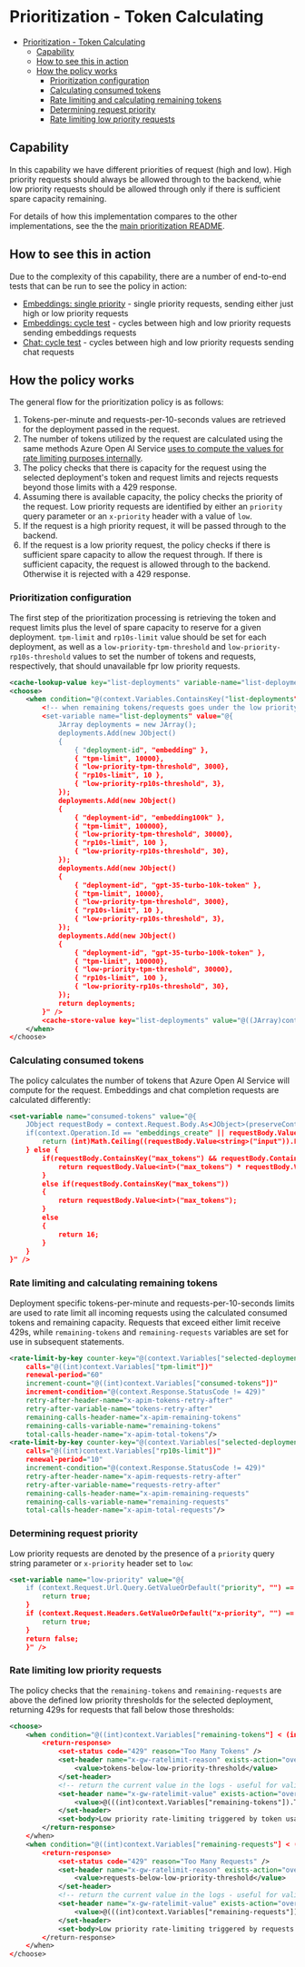 # Prioritization - Token Calculating

- [Prioritization - Token Calculating](#prioritization---token-calculating)
  - [Capability](#capability)
  - [How to see this in action](#how-to-see-this-in-action)
  - [How the policy works](#how-the-policy-works)
    - [Prioritization configuration](#prioritization-configuration)
    - [Calculating consumed tokens](#calculating-consumed-tokens)
    - [Rate limiting and calculating remaining tokens](#rate-limiting-and-calculating-remaining-tokens)
    - [Determining request priority](#determining-request-priority)
    - [Rate limiting low priority requests](#rate-limiting-low-priority-requests)

## Capability

In this capability we have different priorities of request (high and low).
High priority requests should always be allowed through to the backend, whie low priority requests should be allowed through only if there is sufficient spare capacity remaining.

For details of how this implementation compares to the other implementations, see the the [main prioritization README](./README.md).

## How to see this in action

Due to the complexity of this capability, there are a number of end-to-end tests that can be run to see the policy in action:

  - [Embeddings: single priority](./prioritization-token-calculating-embeddings-single.md) - single priority requests, sending either just high or low priority requests
  - [Embeddings: cycle test](./prioritization-token-calculating-embeddings-cycle.md) - cycles between high and low priority requests sending embeddings requests
  - [Chat: cycle test](./prioritization-token-calculating-chat-cycle.md) - cycles between high and low priority requests sending chat requests

## How the policy works

The general flow for the prioritization policy is as follows:

1. Tokens-per-minute and requests-per-10-seconds values are retrieved for the deployment passed in the request.
2. The number of tokens utilized by the request are calculated using the same methods Azure Open AI Service [uses to compute the values for rate limiting purposes internally](https://learn.microsoft.com/azure/ai-services/openai/how-to/quota?tabs=rest#understanding-rate-limits).
3. The policy checks that there is capacity for the request using the selected deployment's token and request limits and rejects requests beyond those limits with a 429 response.
4. Assuming there is available capacity, the policy checks the priority of the request. Low priority requests are identified by either an `priority` query parameter or an `x-priority` header with a value of `low`.
5. If the request is a high priority request, it will be passed through to the backend.
6. If the request is a low priority request, the policy checks if there is sufficient spare capacity to allow the request through. If there is sufficient capacity, the request is allowed through to the backend. Otherwise it is rejected with a 429 response.

### Prioritization configuration

The first step of the prioritization processing is retrieving the token and request limits plus the level of spare capacity to reserve for a given deployment. `tpm-limit` and `rp10s-limit` value should be set for each deployment, as well as a `low-priority-tpm-threshold` and `low-priority-rp10s-threshold` values to set the number of tokens and requests, respectively, that should unavailable fpr low priority requests.

```xml
<cache-lookup-value key="list-deployments" variable-name="list-deployments" />
<choose>
    <when condition="@(context.Variables.ContainsKey("list-deployments") == false)">
        <!-- when remaining tokens/requests goes under the low priority threshold, low-priority requests are disallowed  -->
        <set-variable name="list-deployments" value="@{
            JArray deployments = new JArray();
            deployments.Add(new JObject()
            {
                { "deployment-id", "embedding" },
                { "tpm-limit", 10000},
                { "low-priority-tpm-threshold", 3000},
                { "rp10s-limit", 10 },
                { "low-priority-rp10s-threshold", 3},
            });
            deployments.Add(new JObject()
            {
                { "deployment-id", "embedding100k" },
                { "tpm-limit", 100000},
                { "low-priority-tpm-threshold", 30000},
                { "rp10s-limit", 100 },
                { "low-priority-rp10s-threshold", 30},
            });
            deployments.Add(new JObject()
            {
                { "deployment-id", "gpt-35-turbo-10k-token" },
                { "tpm-limit", 10000},
                { "low-priority-tpm-threshold", 3000},
                { "rp10s-limit", 10 },
                { "low-priority-rp10s-threshold", 3},
            });
            deployments.Add(new JObject()
            {
                { "deployment-id", "gpt-35-turbo-100k-token" },
                { "tpm-limit", 100000},
                { "low-priority-tpm-threshold", 30000},
                { "rp10s-limit", 100 },
                { "low-priority-rp10s-threshold", 30},
            });
            return deployments;   
        }" />
        <cache-store-value key="list-deployments" value="@((JArray)context.Variables["list-deployments"])" duration="60" />
    </when>
</choose>
```

### Calculating consumed tokens

The policy calculates the number of tokens that Azure Open AI Service will compute for the request. Embeddings and chat completion requests are calculated differently:

```xml
<set-variable name="consumed-tokens" value="@{
    JObject requestBody = context.Request.Body.As<JObject>(preserveContent: true);
    if(context.Operation.Id == "embeddings_create" || requestBody.Value<string>("model") == "embedding"){
        return (int)Math.Ceiling((requestBody.Value<string>("input")).Length * 0.25);
    } else {
        if(requestBody.ContainsKey("max_tokens") && requestBody.ContainsKey("best_of")) {
            return requestBody.Value<int>("max_tokens") * requestBody.Value<int>("best_of");
        } 
        else if(requestBody.ContainsKey("max_tokens"))
        {
            return requestBody.Value<int>("max_tokens");
        }
        else
        {
            return 16;
        }
    }
}" />
```

### Rate limiting and calculating remaining tokens

Deployment specific tokens-per-minute and requests-per-10-seconds limits are used to rate limit all incoming requests using the calculated consumed tokens and remaining capacity. Requests that exceed either limit receive 429s, while `remaining-tokens` and `remaining-requests` variables are set for use in subsequent statements.

```xml
<rate-limit-by-key counter-key="@(context.Variables["selected-deployment-id"] + "|tokens-limit")"
    calls="@((int)context.Variables["tpm-limit"])"
    renewal-period="60"
    increment-count="@((int)context.Variables["consumed-tokens"])"
    increment-condition="@(context.Response.StatusCode != 429)"
    retry-after-header-name="x-apim-tokens-retry-after"
    retry-after-variable-name="tokens-retry-after"
    remaining-calls-header-name="x-apim-remaining-tokens" 
    remaining-calls-variable-name="remaining-tokens"
    total-calls-header-name="x-apim-total-tokens"/>
<rate-limit-by-key counter-key="@(context.Variables["selected-deployment-id"] + "|requests-limit")"
    calls="@((int)context.Variables["rp10s-limit"])"
    renewal-period="10"
    increment-condition="@(context.Response.StatusCode != 429)"
    retry-after-header-name="x-apim-requests-retry-after"
    retry-after-variable-name="requests-retry-after"
    remaining-calls-header-name="x-apim-remaining-requests"
    remaining-calls-variable-name="remaining-requests"
    total-calls-header-name="x-apim-total-requests"/>
```

### Determining request priority

Low priority requests are denoted by the presence of a `priority` query string parameter or `x-priority` header set to `low`:

```xml
<set-variable name="low-priority" value="@{
    if (context.Request.Url.Query.GetValueOrDefault("priority", "") == "low"){
        return true;
    }
    if (context.Request.Headers.GetValueOrDefault("x-priority", "") == "low"){
        return true;
    }
    return false;
    }" />
```

### Rate limiting low priority requests

The policy checks that the `remaining-tokens` and `remaining-requests` are above the defined low priority thresholds for the selected deployment, returning 429s for requests that fall below those thresholds:

```xml
<choose>
    <when condition="@((int)context.Variables["remaining-tokens"] < (int)context.Variables["low-priority-tpm-threshold"])">
        <return-response>
            <set-status code="429" reason="Too Many Tokens" />
            <set-header name="x-gw-ratelimit-reason" exists-action="override">
                <value>tokens-below-low-priority-threshold</value>
            </set-header>
            <!-- return the current value in the logs - useful for validation/debugging -->
            <set-header name="x-gw-ratelimit-value" exists-action="override">
                <value>@(((int)context.Variables["remaining-tokens"]).ToString())</value>
            </set-header>
            <set-body>Low priority rate-limiting triggered by token usage</set-body>
        </return-response>
    </when>
    <when condition="@((int)context.Variables["remaining-requests"] < (int)context.Variables["low-priority-rp10s-threshold"])">
        <return-response>
            <set-status code="429" reason="Too Many Requests" />
            <set-header name="x-gw-ratelimit-reason" exists-action="override">
                <value>requests-below-low-priority-threshold</value>
            </set-header>
            <!-- return the current value in the logs - useful for validation/debugging -->
            <set-header name="x-gw-ratelimit-value" exists-action="override">
                <value>@(((int)context.Variables["remaining-requests"]).ToString())</value>
            </set-header>
            <set-body>Low priority rate-limiting triggered by requests usage</set-body>
        </return-response>
    </when>
</choose>
```
